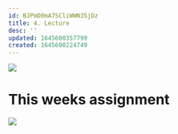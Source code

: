 ```yaml
---
id: BJPmD0mA7SCliWWN35jDz
title: 4. Lecture
desc: ''
updated: 1645600357799
created: 1645600224749
---
```

![](/assets/images/2022-02-23-08-11-26.png)

# This weeks assignment
![](/assets/images/2022-02-23-08-12-25.png)


